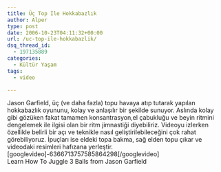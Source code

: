 ```yaml
---
title: Üç Top İle Hokkabazlık
author: Alper
type: post
date: 2006-10-23T04:11:32+00:00
url: /uc-top-ile-hokkabazlik/
dsq_thread_id:
  - 197135889
categories:
  - Kültür Yaşam
tags:
  - video

---
```

Jason Garfield, üç (ve daha fazla) topu havaya atıp tutarak yapılan hokkabazlık oyununu, kolay ve anlaşılır bir şekilde sunuyor. Aslında kolay gibi gözüken fakat tamamen konsantrasyon,el çabukluğu ve beyin ritmini dengelemek ile ilgisi olan bir ritm jimnastiği diyebiliriz. Videoyu izlerken özellikle belirli bir açı ve teknikle nasıl geliştirilebileceğini çok rahat görebiliyoruz. İpuçları ise eldeki topa bakma, sağ elden topu çıkar ve videodaki resimleri hafızana yerleştir.  
[googlevideo]-6366713757585864298[/googlevideo]  
Learn How To Juggle 3 Balls from Jason Garfield 
